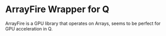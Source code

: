 # ArrayFire Wrapper for Q

ArrayFire is a GPU library that operates on Arrays, seems to be perfect for GPU acceleration in Q.

